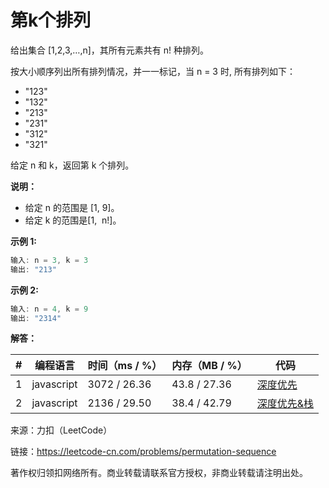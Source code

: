 # 第k个排列

给出集合 [1,2,3,…,n]，其所有元素共有 n! 种排列。

按大小顺序列出所有排列情况，并一一标记，当 n = 3 时, 所有排列如下：

- "123"
- "132"
- "213"
- "231"
- "312"
- "321"

给定 n 和 k，返回第 k 个排列。

**说明：**

- 给定 n 的范围是 [1, 9]。
- 给定 k 的范围是[1,  n!]。

**示例 1:**

``` javascript
输入: n = 3, k = 3
输出: "213"
```

**示例 2:**

``` javascript
输入: n = 4, k = 9
输出: "2314"
```

**解答：**

**#**|**编程语言**|**时间（ms / %）**|**内存（MB / %）**|**代码**
--|--|--|--|--
1|javascript|3072 / 26.36|43.8 / 27.36|[深度优先](./javascript/ac_v1.js)
2|javascript|2136 / 29.50|38.4 / 42.79|[深度优先&栈](./javascript/ac_v2.js)

来源：力扣（LeetCode）

链接：https://leetcode-cn.com/problems/permutation-sequence

著作权归领扣网络所有。商业转载请联系官方授权，非商业转载请注明出处。
